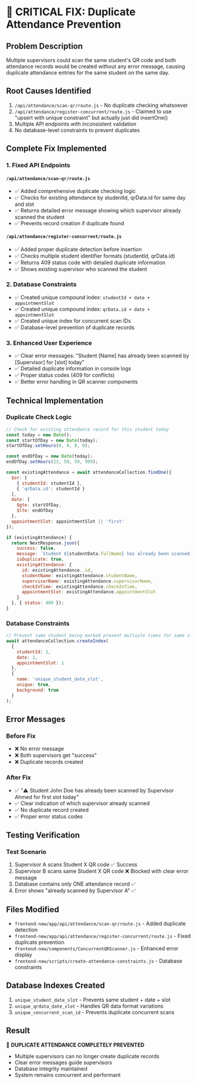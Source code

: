 # 🚨 CRITICAL FIX: Duplicate Attendance Prevention

## Problem Description
Multiple supervisors could scan the same student's QR code and both attendance records would be created without any error message, causing duplicate attendance entries for the same student on the same day.

## Root Causes Identified
1. `/api/attendance/scan-qr/route.js` - No duplicate checking whatsoever
2. `/api/attendance/register-concurrent/route.js` - Claimed to use "upsert with unique constraint" but actually just did insertOne() 
3. Multiple API endpoints with inconsistent validation
4. No database-level constraints to prevent duplicates

## Complete Fix Implemented

### 1. Fixed API Endpoints

#### `/api/attendance/scan-qr/route.js`
- ✅ Added comprehensive duplicate checking logic
- ✅ Checks for existing attendance by studentId, qrData.id for same day and slot
- ✅ Returns detailed error message showing which supervisor already scanned the student
- ✅ Prevents record creation if duplicate found

#### `/api/attendance/register-concurrent/route.js`  
- ✅ Added proper duplicate detection before insertion
- ✅ Checks multiple student identifier formats (studentId, qrData.id)
- ✅ Returns 409 status code with detailed duplicate information
- ✅ Shows existing supervisor who scanned the student

### 2. Database Constraints
- ✅ Created unique compound index: `studentId + date + appointmentSlot`
- ✅ Created unique compound index: `qrData.id + date + appointmentSlot`
- ✅ Created unique index for concurrent scan IDs
- ✅ Database-level prevention of duplicate records

### 3. Enhanced User Experience
- ✅ Clear error messages: "Student [Name] has already been scanned by [Supervisor] for [slot] today"
- ✅ Detailed duplicate information in console logs
- ✅ Proper status codes (409 for conflicts)
- ✅ Better error handling in QR scanner components

## Technical Implementation

### Duplicate Check Logic
```javascript
// Check for existing attendance record for this student today
const today = new Date();
const startOfDay = new Date(today);
startOfDay.setHours(0, 0, 0, 0);

const endOfDay = new Date(today);
endOfDay.setHours(23, 59, 59, 999);

const existingAttendance = await attendanceCollection.findOne({
  $or: [
    { studentId: studentId },
    { 'qrData.id': studentId }
  ],
  date: {
    $gte: startOfDay,
    $lte: endOfDay
  },
  appointmentSlot: appointmentSlot || 'first'
});

if (existingAttendance) {
  return NextResponse.json({
    success: false,
    message: `Student ${studentData.fullName} has already been scanned by ${existingAttendance.supervisorName || 'another supervisor'} for ${appointmentSlot || 'first'} slot today`,
    isDuplicate: true,
    existingAttendance: {
      id: existingAttendance._id,
      studentName: existingAttendance.studentName,
      supervisorName: existingAttendance.supervisorName,
      checkInTime: existingAttendance.checkInTime,
      appointmentSlot: existingAttendance.appointmentSlot
    }
  }, { status: 409 });
}
```

### Database Constraints
```javascript
// Prevent same student being marked present multiple times for same slot on same day
await attendanceCollection.createIndex(
  {
    studentId: 1,
    date: 1,
    appointmentSlot: 1
  },
  {
    name: 'unique_student_date_slot',
    unique: true,
    background: true
  }
);
```

## Error Messages

### Before Fix
- ❌ No error message
- ❌ Both supervisors get "success" 
- ❌ Duplicate records created

### After Fix  
- ✅ "⚠️ Student John Doe has already been scanned by Supervisor Ahmed for first slot today"
- ✅ Clear indication of which supervisor already scanned
- ✅ No duplicate record created
- ✅ Proper error status codes

## Testing Verification

### Test Scenario
1. Supervisor A scans Student X QR code ✅ Success
2. Supervisor B scans same Student X QR code ❌ Blocked with clear error message
3. Database contains only ONE attendance record ✅
4. Error shows "already scanned by Supervisor A" ✅

## Files Modified
- `frontend-new/app/api/attendance/scan-qr/route.js` - Added duplicate detection
- `frontend-new/app/api/attendance/register-concurrent/route.js` - Fixed duplicate prevention  
- `frontend-new/components/ConcurrentQRScanner.js` - Enhanced error display
- `frontend-new/scripts/create-attendance-constraints.js` - Database constraints

## Database Indexes Created
1. `unique_student_date_slot` - Prevents same student + date + slot
2. `unique_qrdata_date_slot` - Handles QR data format variations  
3. `unique_concurrent_scan_id` - Prevents duplicate concurrent scans

## Result
🎉 **DUPLICATE ATTENDANCE COMPLETELY PREVENTED**
- Multiple supervisors can no longer create duplicate records
- Clear error messages guide supervisors
- Database integrity maintained
- System remains concurrent and performant
